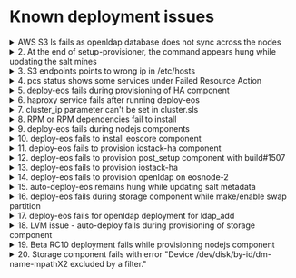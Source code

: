 # Known deployment issues

<details>
  <summary>AWS S3 ls fails as openldap database does not sync across the nodes</summary>
  <p>

**Problem:**  
  [EOS-6598](https://jts.seagate.com/browse/EOS-6598) aws s3 ls fails as openldap database does not sync across the nodes  
  

**Description:**  
  Openldap ports need to be opened in the firewall.

  ```
  [root@smc26-m10 .aws]# aws s3 ls
  2020-03-30 04:36:33 seagatebucket
  [root@smc26-m10 .aws]# aws s3 lsAn error occurred (InvalidAccessKeyId) when calling the ListBuckets operation: The 
  AWS access key Id you provided does not exist in our records.
  [root@smc26-m10 .aws]#
  ``` 

**Solution:**  
  Until the fix is provided user following workaround:
  ```
  Run these from primary node

  # salt ‘*’ cmd.run “firewall-cmd --zone=public --permanent --add-port=389/tcp”
  # salt ‘*’ service.restart firewalld
  # ssh eosnode-2 “systemctl restart salt-minion”
  # salt ‘*’ test.ping
  # salt ‘*’ service.restart slapd 
  ```
  </p>
  </details>

<details>
  <summary>2. At the end of setup-provisioner, the command appears hung while updating the salt mines</summary>
  <p>

**Problem:**  
   At the end of setup-provisioner, the command appears hung while updating the salt mines.  
   The command will hung like this:  
   ```
   INFO: Updating hostnames in cluster pillar
   INFO: Updating target build in release pillar
   INFO: Triggering salt data mining
   eosnode-1:
       True
   ```
**Solution:**
   Just terminate the command using ctrl+c to end it.
   Ensure that salt configuration is working fine:
   ```
   # salt '*' test.ping
   eosnode-1:
       True
   eosnode-2:
       True
   ```
   Should return True for both the nodes

**Issue status:** PRESUMED RESOLVED. Upd. from 2020-04-21  
    
 </p>
  </details>

<details>
  <summary>3. S3 endpoints points to wrong ip in /etc/hosts</summary>
  <p>
    
**Problem:**  
  S3 endpoints points to wrong ip in */etc/hosts*

**Description:**
  After cluster ip feature is added, the s3 endpoints (*s3.seagate sts.seagate.com iam.seagate.com 
  sts.cloud.seagate.com*) need to point to cluster ip on both the nodes but they point to data interface ip.  

**Solution:**  
 **Update `/etc/hosts` file on both nodes** so that all s3 endpoints point to the cluster ip.  
 Run following command **on primary node** to get the cluster ip:  
 ```
 $ salt 'eosnode-1' pillar.item cluster:cluster_ip | tail -1
   172.19.222.27
 ```
 put this cluster ip in */etc/hosts* against s3 endpoints  
 ``` 
 $ cat /etc/hosts | grep s3
 172.19.222.27  s3.seagate.com sts.seagate.com iam.seagate.com   sts.cloud.seagate.com
 ``` 
**Note:** The above line will already be there in */etc/hosts* just update it with cluster ip.

  </p>
  </details>

<details>
  <summary>4. pcs status shows some services under Failed Resource Action</summary>
  <p>
    
**Problem:**  
  `pcs status` shows some services under *Failed Resource Action*

**Description:**
  After the cluster is deployed successfully and all the eos services are listed as 'started' a few services are listed uneder "Failed Resource Action"

**Solution:**  
  They are harmless for now and they will get removed as part of HA milestone 3 (M3).

**Issue status:** RESOLVED. Upd. from 2020-04-21  
    
</p>
</details>

<details>
  <summary>5. deploy-eos fails during provisioning of HA component</summary>
  <p>
    
**Problem:**  
 deploy-eos fails during provisioning of HA component.

**Description:**
  deploy-eos fails with following error:  
  ```
  ----------
  ID: start IOStack HA cluster
    Function: cmd.run
    Name: __slot__:salt:setup_conf.conf_cmd('/opt/seagate/eos/hare/conf/setup-ha.yaml', 'hare:init')
    Result: False
    Comment: Command "/opt/seagate/eos/hare/libexec/build-ha /var/lib/hare/cluster.yaml /var/lib/
    hare/build-ha-args.yaml" run
    Started: 06:16:07.483593
    Duration: 8516.062 ms
    Changes:   
              ----------
              pid:
                  57761
              retcode:
                  1
              stderr:
                  ERROR: the IP address on the sm10-r20.pun.seagate.com failed to be configured.
                  Check the networking configuration, make sure the netmask of
                  the main IP on enp175s0f1 interface is <= 24 bits.
              stdout:
                  Adding the roaming IP addresses into Pacemaker...
                  Warning: Validation for node existence in the cluster will be skipped
                  Warning: Validation for node existence in the cluster will be skipped
                  CIB updated
                  Adding LNet...
                  Adding lnet-clone ip-c1 (kind: Mandatory) (Options: first-action=start then-action=$tart)
                  Adding lnet-clone ip-c2 (kind: Mandatory) (Options: first-action=start then-action=start)
                  CIB updated
                  CIB updated
                  Preparing Hare configuration files...
  ```  
  This is a config issue and finding a root cause is in progress *(XXX Jira link?)*. 
  There is a workaround available:   

**Solution:**  
  Run following commands in the exact **same sequence from primary node**:  
  ```
  pcs cluster stop --all    # This takes time, if it takes forever then kill it and run next command
  pcs cluster destroy
  salt 'eosnode-2' state.apply components.ha.corosync-pacemaker
  salt 'eosnode-1' state.apply components.ha.corosync-pacemaker
  ```
  Run following commands **on both the nodes**  
  ```
  - find out the failed services.   
    systemctl list-units --state=failed
  - reset the failed services for all failed services listed in prev command:  
    systemctl reset-failed <failed - service >
  ```
  Rerun the iostack-ha component again:  
  ```
  salt '*' state.apply components.ha.iostack-ha
  ```

**Issue status:** RESOLVED. Upd. from 2020-04-21  
    
**Problem:**  
 [EOS-6325](https://jts.seagate.com/browse/EOS-6325)  
 deploy-eos fails during provisioning of HA component.   

**Description:**
  deploy-eos fails with following error:  
  ```
  ----------
  ID: start IOStack HA cluster
    Function: cmd.run
    Name: __slot__:salt:setup_conf.conf_cmd('/opt/seagate/eos/hare/conf/setup-ha.yaml', 'hare:init')
    Result: False
    Comment: Command "/opt/seagate/eos/hare/libexec/build-ha /var/lib/hare/cluster.yaml /var/lib/
    hare/build-ha-args.yaml" run
    Started: 06:16:07.483593
    Duration: 8516.062 ms
    Changes:   
              ----------
              pid:
                  57761
              retcode:
                  1
              stderr:
                  ?[1;33mWarning?[0m: Could not locate a cache base directory from the environment.

                  You can provide a cache base directory by pointing the $XDG_CACHE_HOME
                  environment variable to a directory with read and write permissions.


                  ?[1;33mWarning?[0m: Could not locate a cache base directory from the environment.

                  You can provide a cache base directory by pointing the $XDG_CACHE_HOME
                  environment variable to a directory with read and write permissions.
                  
                  { Truncated output}

                  mount: special device /dev/disk/by-id/dm-name-mpathp2 does not exist
  ```  
  This is [known issue with multipath](https://access.redhat.com/solutions/227073) on Rehad based systems
  
**Solution:**  
  This will be fixed in Provisioning soon to forcefully detect the path of the multipath devices.  

  As a workaround please run following commands in the exact **same sequence from primary node**:  
  ```
  pcs cluster stop --all    # This takes time, it takes forever kill it and run next command
  pcs cluster destroy
  salt 'eosnode-2' state.apply components.ha.corosync-pacemaker
  salt 'eosnode-1' state.apply components.ha.corosync-pacemaker
  salt '*' state.apply components.ha.iostack-ha.teardown  
  ```
  Run following commands on both the nodes  
  - unmount /var/mero if mounted  
      $ `umount /var/mero `  
  - find out the failed services.   
      $ `systemctl list-units --state=failed`  
  - reset the failed services for all failed services listed in prev command:  
    systemctl reset-failed <failed - service >  
  
  Rerun the iostack-ha component again:  
  $ `salt '*' state.apply components.ha.iostack-ha`  

  Run deploy-eos command to continue installing the rest of the components  
  $ `sh /opt/seagate/eos-prvsnr/cli/deploy-eos -v`  

**Issue status:** ACTIVE. Reproduced during partial re-provisioning. Upd. from 2020-04-29  
    
</p>
</details>

<details>
  <summary>6. haproxy service fails after running deploy-eos</summary>
  <p>
    
**Problem:**  
 after deploy-eos is run successfuly service haproxy remains in failed state.   

**Description:**
  [EOS-6369](https://jts.seagate.com/browse/EOS-6369)
  deploy-eos runs successfully but due to the issue mentioned above EOS-6369 the haproxy service remains in failed state.

**Solution:** 
  restart the haproxy service on both nodes using following command, run this on primary node:  
  $`salt '*' service.start haproxy`  
    
 </p>
</details>

<details>
  <summary>7. cluster_ip parameter can't be set in cluster.sls</summary>
  <p>
    
**Problem:**
[EOS-5922](https://jts.seagate.com/browse/EOS-5922) issue is a blocker for LCO lab nodes. `cluster_ip` parameter can't be set in cluster.sls.  
Please check status this issue before doing provisioning.

**Issue status:** RESOLVED. Upd. from 2020-04-20
    
</p>
</details>

<details>
  <summary>8. RPM or RPM dependencies fail to install</summary>
  <p>
    
**Problem:**  Puppet periodically cleans up the repos under `/etc/yum.repo.d` directory. 
    
**Description:**  
RPM or RPM dependencies fail to install.  
E.g.
```
Error: Package: salt-2019.2.0-2.el7.noarch (saltstack)
           Requires: python36-tornado >= 4.2.1
```
This happens on the Puppet managed systems (LCO Lab nodes & SSC VMs).  
It was found that enabled puppet agent causes `/etc/yum.repo.d` directory to be cleaned at arbitrary moment during deploy.    
It leads to deploy fail when some random package can't be installed due to missing dependencies - in fact - missing repos.  

**Solution:**   
Switching to subscription manager based repos will solve it, it's in progress (EOS-7979).  
There is following workaround available for now:  
Workaround:  
Run following commands once system is successfully loaded after OS provisioning.  

$ `systemctl stop puppet.service`  
$ `systemctl disable puppet.service`  
If the repos are deleted, run following command to restore the repos:  
$ `curl http://ci-storage.mero.colo.seagate.com/releases/eos/uploads/prvsnr_uploads/eos-install-prereqs.sh | bash -s`   

**Issue status:** ACTIVE. Upd. from 2020-04-21  
    
 </p>
</details>

<details>
  <summary>9. deploy-eos fails during nodejs components</summary>
  <p>
    
**Problem:** deploy-eos fails during nodejs components  
    
**Description:**  
  The deploye-eos script fails with following error while provisioning the nodejs component:  

  ```  
  eosnode-1:
  ----------
       ID: Extract Node.js
       Function: archive.extracted
       Name: /opt/nodejs
       Result: False
       Comment: Error: HTTP 500: Internal Server Error reading http://nodejs.org/dist/v12.13.0/node-v12.13.0-linux-x64.tar.xz
       Started: 19:39:42.145335
       Duration: 1478.155 ms
       Changes:
  ----------
       ID: Check nodejs version
      Function: cmd.run
      Name: /opt/nodejs/node-v12.13.0-linux-x64/bin/node -v
      Result: False
      Comment: One or more requisite failed: components.misc_pkgs.nodejs.Extract Node.js
      Started: 19:39:43.624650
      Duration: 0.006 ms
      Changes:
  ```  
  This is not completely root caused but initial investigation suggests that it happens due to intermittent network outage.  

**Solution:**  
  Rerun the component again:  
  $ `salt '*' state.apply components.misc_pkgs.nodejs.teardown && salt '*' state.apply components.misc_pkgs.nodejs`  
  Run deploy-eos again by skipping the components provisioned so far.  

**Issue status:** PRESUMED RESOLVED. Upd. from 2020-04-21  

 </p>
</details>
  
<details>
<summary>10. deploy-eos fails to install eoscore component</summary>
  <p>
  
  **Problem:** deploy-eos fails to install eoscore component.
  
**Description:**  
  deploy-eos fails to provision eoscore with cpio error:  

  ```  
  ----------
          ID: Install EOSCore
    Function: pkg.installed
      Result: False
     Comment: Error occurred installing package(s). Additional info follows:
              errors:
                  - Running scope as unit run-95141.scope.
                    Loaded plugins: enabled_repos_upload, package_upload, product-id, search-
                                  : disabled-repos, subscription-manager
                    This system is not registered with an entitlement server. You can use subscription-manager to register.
                    Resolving Dependencies
                    --> Running transaction check
                    ---> Package eos-core.x86_64 0:1.0.0-224_git71cd330a1_3.10.0_1062.el7 will be installed
                    --> Finished Dependency Resolution
                    Dependencies Resolved
                    ================================================================================
                     Package    Arch     Version                                    Repository
                                                                                               Size
                    ================================================================================
                    Installing:
                     eos-core   x86_64   1.0.0-224_git71cd330a1_3.10.0_1062.el7     eoscore    28 M
                    Transaction Summary
                    ================================================================================
                    Install  1 Package
                    Total download size: 28 M
                    Installed size: 141 M
                    Downloading packages:
                    Running transaction check
                    Running transaction test
                    Transaction test succeeded
                    Running transaction
                      Installing : eos-core-1.0.0-224_git71cd330a1_3.10.0_1062.el7.x86_64       1/1Error unpacking rpm package eos-core-1.0.0-224_git71cd330a1_3.10.0_1062.el7.x86_64
                    error: unpacking of archive failed on file /usr/libexec/mero: cpio: rename
                    Uploading Package Profile
                      Verifying  : eos-core-1.0.0-224_git71cd330a1_3.10.0_1062.el7.x86_64       1/1
                    Failed:
                      eos-core.x86_64 0:1.0.0-224_git71cd330a1_3.10.0_1062.el7
                    Complete!
                    Uploading Enabled Repositories Report
     Started: 14:10:33.628967
    Duration: 19456.695 ms
     Changes:
  ----------  
  ```  
  The error is because the rpm name of mero got changed to eos-core from build #1436.
  This occurs if the system is not freshly re-imaged.
  
**Solution:**  
  Delete the following file and retry again, following command does the same:  
  $ `salt '*' cmd.run "rm -rf /usr/libexec/mero*" && ./deploy-eos --iopath-states --ha-states --ctrlpath-states` 

**Issue status:** PRESUMED RESOLVED. Upd. from 2020-04-21  
  
  </p>
</details>

<details>
  <summary>11. deploy-eos fails to provision iostack-ha component</summary>
  <p>

**Problem:** deploy-eos fails to provision iostack-ha component    
**Description:**  
  deploy-eos fails to provision iostack-ha component and errors out with following error  
  ```
  ----------
          ID: start IOStack HA cluster
    Function: cmd.run
        Name: __slot__:salt:setup_conf.conf_cmd('/opt/seagate/eos/hare/conf/setup-ha.yaml', 'hare:init')
      Result: False
     Comment: Command "/opt/seagate/eos/hare/libexec/build-ha /var/lib/hare/cluster.yaml /var/lib/hare/build-ha-args.yaml" run
     Started: 13:40:15.729859
    Duration: 14.716 ms
     Changes:   
              ----------
              pid:
                  65391
              retcode:
                  1
              stderr:
                  build-ha: ERROR: meta-data volume /dev/disk/by-id/dm-name-mpatho2 is not available
              stdout:
  ```  
**Solution:**  
  On some systems it is observed that the partitions are not getting updated across nodes  
  Update the partition using parprobe and retry:  
  $ `salt '*' cmd.run "partprobe /dev/disk/by-id/dm-name-mpath*"`  
  $ `salt '*' state.apply components.ha.iostack-ha.teardown && salt '*' state.apply components.ha.iostack-ha`  
  To continue with sspl and csm components run deploy-eos again:  
  $ `deploy-eos --ctrlpath-states` 
    
  </p>
  </details>

<details>
  <summary>12. deploy-eos fails to provision post_setup component with build#1507</summary>
  <p>
    
**Problem:** deploy-eos fails to provision post_setup component with build#1507     
**Description:** post_setup component fails during deploy-eos with following error:  
    
  ```
  INFO: Applying 'components.post_setup' for both nodes
eosnode-2:
----------
          ID: Post install for SSPL
    Function: cmd.run
        Name: __slot__:salt:setup_conf.conf_cmd('/opt/seagate/eos/sspl/conf/setup.yaml', 'sspl:ha')
      Result: False
     Comment: Command "/opt/seagate/eos/hare/libexec/build-ha-sspl /var/lib/hare/build-ha-args.yaml" run
     Started: 06:20:54.631085
    Duration: 28.53 ms
     Changes:   
              ----------
              pid:
                  92539
              retcode:
                  1
              stderr:
                  [sm21-r22.pun.seagate.com] build-ha-sspl: No active Consul instance found
              stdout:
----------
          ID: Post install for CSM
    Function: cmd.run
        Name: __slot__:salt:setup_conf.conf_cmd('/opt/seagate/eos/csm/conf/setup.yaml', 'csm:ha')
      Result: False
     Comment: Command "/opt/seagate/eos/hare/libexec/build-ha-csm /var/lib/hare/build-ha-csm-args.yaml" run
     Started: 06:20:54.659825
    Duration: 23.967 ms
     Changes:   
              ----------
              pid:
                  92544
              retcode:
                  1
              stderr:
                  [sm21-r22.pun.seagate.com] build-ha-csm: No active Consul instance found
              stdout:

Summary for eosnode-2
------------
Succeeded: 0 (changed=2)
Failed:    2
------------
  ```  
**Solution:**  
  It is safe to ignore the issue. Just ensure that the `pcs status` is showing all services as started. 
    
 </p>
  </details>

<details>
  <summary>13. deploy-eos fails to provision iostack-ha</summary>
    <p>
    
**Problem:** deploy-eos fails to provision iostack-ha. 
      
**Description:** This is not a bug, but cleanup issue. iostack-ha don't clean up hare-consul-agent during teardown.
      
  ```
         ID: start IOStack HA cluster
    Function: cmd.run
        Name: __slot__:salt:setup_conf.conf_cmd('/opt/seagate/eos/hare/conf/setup-ha.yaml', 'hare:init')
      Result: False
     Comment: Command "/opt/seagate/eos/hare/libexec/build-ha /var/lib/hare/cluster.yaml /var/lib/hare/build-ha-args.yaml" run
     Started: 05:48:51.207723
    Duration: 9916.546 ms
     Changes:
              ----------
              pid:
                  174010
              retcode:
                  1
              stderr:
                  hare-bootstrap: hare-consul-agent is active ==> cluster is already running
              stdout:
                  Adding the roaming IP addresses into Pacemaker...
                  Warning: Validation for node existence in the cluster will be skipped
                  Warning: Validation for node existence in the cluster will be skipped
                  CIB updated
                  Adding LNet...
                  Adding lnet-clone ip-c1 (kind: Mandatory) (Options: first-action=start then-action=start)
                  Adding lnet-clone ip-c2 (kind: Mandatory) (Options: first-action=start then-action=start)
                  CIB updated
                  CIB updated
                  Preparing Hare configuration files...
 
  ```  
**Solution:**  
  clean up the service - hare-consul-agent on both nodes, teardown iostack-ha and rerun it again.  
   $ `salt '*' service.stop hare-consul-agent`  
   $ `salt '*' state.apply components.ha.iostack-ha.teardown`  
   $ `salt '*' state.apply components.ha.iostack-ha`  
      
</p>
</details>

<details>
  <summary>14. deploy-eos fails to provision openldap on eosnode-2</summary>
  <p>
    
**Problem:** deploy-eos fails to provision openldap on eosnode-2  
**Description:**  
Root cause of below issue is cluster_id miss-match across nodes:  
```
[INFO    Apr 15 04:47 ]: Applying 'components.misc_pkgs.openldap' for eosnode-2                                                                                    [98/1906]
eosnode-2:
    Data failed to compile:
----------
    Rendering SLS 'base:components.misc_pkgs.openldap.config.base' failed: Jinja error: Decryption failed
Traceback (most recent call last):
  File "/usr/lib64/python3.6/site-packages/cryptography/fernet.py", line 104, in _verify_signature
    h.verify(data[-32:])
  File "/usr/lib64/python3.6/site-packages/cryptography/hazmat/primitives/hmac.py", line 66, in verify
    ctx.verify(signature)
  File "/usr/lib64/python3.6/site-packages/cryptography/hazmat/backends/openssl/hmac.py", line 74, in verify
    raise InvalidSignature("Signature did not match digest.")
cryptography.exceptions.InvalidSignature: Signature did not match digest.

During handling of the above exception, another exception occurred:

Traceback (most recent call last):
  File "/usr/lib/python3.6/site-packages/eos/utils/security/cipher.py", line 49, in decrypt
    decrypted = Fernet(key).decrypt(data)
  File "/usr/lib64/python3.6/site-packages/cryptography/fernet.py", line 75, in decrypt
    return self._decrypt_data(data, timestamp, ttl)
  File "/usr/lib64/python3.6/site-packages/cryptography/fernet.py", line 117, in _decrypt_data
    self._verify_signature(data)
  File "/usr/lib64/python3.6/site-packages/cryptography/fernet.py", line 106, in _verify_signature
    raise InvalidToken
cryptography.fernet.InvalidToken

During handling of the above exception, another exception occurred:

Traceback (most recent call last):
  File "/usr/lib/python3.6/site-packages/salt/utils/templates.py", line 392, in render_jinja_tmpl
    output = template.render(**decoded_context)
  File "/usr/lib/python3.6/site-packages/jinja2/environment.py", line 989, in render
    return self.environment.handle_exception(exc_info, True)
  File "/usr/lib/python3.6/site-packages/jinja2/environment.py", line 754, in handle_exception
    reraise(exc_type, exc_value, tb)
  File "/usr/lib/python3.6/site-packages/jinja2/_compat.py", line 37, in reraise
    raise value.with_traceback(tb)
  File "<template>", line 3, in top-level template code
  File "/var/cache/salt/minion/extmods/modules/lyveutil.py", line 20, in decrypt
    retval = (Cipher.decrypt(cipher_key, secret.encode("utf-8"))).decode("utf-8")
  File "/usr/lib/python3.6/site-packages/eos/utils/security/cipher.py", line 51, in decrypt
    raise CipherInvalidToken(f'Decryption failed')
eos.utils.security.cipher.CipherInvalidToken: Decryption failed

; line 3
```  
**Cause:**  
```
$ salt "*" grains.get cluster_id
eosnode-1:
    1fc03122-d7d4-4ee4-849a-cf0a1709f46a
eosnode-2:
    eb21357f-41eb-4a7b-b94e-0c48e51cbfd5
```  

**Solution:**  
```
# Fix
$ cluster_id_var=$(salt-call grains.get cluster_id --output=newline_values_only);ssh eosnode-2 "sed -i 's/cluster_id:.*/cluster_id: ${cluster_id_var}/g' /etc/salt/grains"; salt "*" saltutil.refresh_grains
eosnode-1:
    True
eosnode-2:
    True

# Confirm
$ salt "*" grains.get cluster_id
eosnode-1:
    1fc03122-d7d4-4ee4-849a-cf0a1709f46a
eosnode-2:
    1fc03122-d7d4-4ee4-849a-cf0a1709f46a

# Reset Openldap
$ salt "*" state.apply components.misc_pkgs.openldap.teardown

# Resume Provisioner
$ sh /opt/seagate/eos-prvsnr/cli/deploy-eos
``` 
</p>
</details>

<details>
  <summary>15. auto-deploy-eos remains hung while updating salt metadata</summary>
  </p>
  
**Problem:** auto-deploy-eos remains hung while updating salt data  

**Description:**  
The command appears hung after following message:  
```
***** INFO: Running deploy-eos *****  
Updating Salt data  
```  
The root cause is unknown.  

**Solution:**   
This hang situation is at the start of the deploy-eos command.  
Solution is to run the deploy-eos command manually.  

</p>
</details>

<details>
  <summary>16. deploy-eos fails during storage component while make/enable swap partition</summary>
  <p>
    
**Problem:** deploy-eos fails during storage component while make/enable swap partition    
**Description:**  
Open the deploy log and check if there are any error related to swap:  
```
118678 ----------
118679           ID: Make SWAP partition
118680     Function: cmd.run
118681         Name: mkswap -f /dev/disk/by-id/dm-name-mpatho4 && sleep 5
118682       Result: False
118683      Comment: Command "mkswap -f /dev/disk/by-id/dm-name-mpatho4 && sleep 5" run
118684      Started: 06:30:15.836772
118685     Duration: 11.086 ms
118686      Changes:
118687               ----------
118688               pid:
118689                   249129
118690               retcode:
118691                   1
118692               stderr:
118693                   /dev/disk/by-id/dm-name-mpatho4: Device or resource busy
118694               stdout:
118695 ----------
118696           ID: Enable swap
118697     Function: mount.swap
118698         Name: /dev/disk/by-id/dm-name-mpatho4
118699       Result: False
118700      Comment: One or more requisite failed: components.system.storage.config.Make SWAP partition
118701      Started: 06:30:15.849606
118702     Duration: 0.003 ms
118703      Changes:
118704 ----------

```  
The root cause is unknown as of now, but mostly it's due to the timing issue.  

**Solution:**   
Even after the above error in log file the swap gets enabled most of the time. Check if the swap is enabled, if so, rerun the deploy-eos command.  
Check what is the metadata device:
```
[root@smc39-m09 ~]# grep -A1 metadata /opt/seagate/eos-prvsnr/pillar/user/groups/all/cluster.sls
            metadata_devices:
            - /dev/disk/by-id/dm-name-mpatho
--
            metadata_devices:
            - /dev/disk/by-id/dm-name-mpatha
```  
Check if SWAP is mounted on these devices  
```
[root@smc39-m09 ~]# lsblk | grep SWAP
  ├─mpatho4              253:13   0   7.8T  0 part  [SWAP]
  ├─mpatho4              253:13   0   7.8T  0 part  [SWAP]
[root@smc39-m09 ~]# ssh srvnode-2 "lsblk | grep SWAP"
  ├─mpatha4              253:17   0   7.8T  0 part  [SWAP]
  ├─mpatha4              253:17   0   7.8T  0 part  [SWAP]
[root@smc39-m09 ~]# 

```
So, if swap is mounted on the metadata device partition, you can safely ignore this error and run:  
$ `deploy-eos`  

</p>
</details>

<details>
  <summary>17. deploy-eos fails for openldap deployment for ldap_add</summary>
  <p>
    
**Problem:** auto-deploy-eos/deploy-eos command fails during openldap    
```
ldap_add: Other (e.g., implementation specific) error (80)
                        additional info: <olcModuleLoad> handler exited with 1
```
**Description:**  

The openldap component fails, this typically happens if the setup is previously teared down.  
The deploy-eos logs shows following error:  
   
```
----------
          ID: Configure openldap syncprov_mod
    Function: cmd.run
        Name: ldapadd -Y EXTERNAL -H ldapi:/// -f /opt/seagate/eos-prvsnr/generated_configs/ldap/syncprov_mod.ldif
      Result: False
     Comment: Command "ldapadd -Y EXTERNAL -H ldapi:/// -f /opt/seagate/eos-prvsnr/generated_configs/ldap/syncprov_mod.ldif" run
     Started: 02:40:20.261706
    Duration: 15.513 ms
     Changes:
              ----------
              pid:
                  26464
              retcode:
                  80
              stderr:
                  SASL/EXTERNAL authentication started
                  SASL username: gidNumber=0+uidNumber=0,cn=peercred,cn=external,cn=auth
                  SASL SSF: 0
                  ldap_add: Other (e.g., implementation specific) error (80)
                        additional info: <olcModuleLoad> handler exited with 1
              stdout:
                  adding new entry "cn=module,cn=config"
----------
```
**Solution:**   
Teardown the openldap and run deploy-eos again.  
$ `salt '*' state.apply components.misc_pkgs.openldap.teardown`  
$ `sh /opt/seagate/eos-prvnsr/cli/deploy-eos`  


**If OpenLDAP hangs, run**  
```
Kill the process and follow the below steps:  
     salt "*" saltutil.kill_all_jobs
     salt "*" state.apply components.misc_pkgs.openldap.teardown
     /opt/seagate/cortx/provisioner/cli/deploy
```
    
</p>
</details>

<details>
  <summary>18. LVM issue - auto-deploy fails during provisioning of storage component</summary>

**Problem:** auto-deploy/deploy command fails during provisioning of components.system.storage [EOS-12289](https://jts.seagate.com/browse/EOS-12289).

**Description:**  
Even after fresh OS install (re-image) the `lsblk` lists volumes with LVM configuration from previous deploy as shown below:

```
[root@smcxx-mxx ~]# lsblk | grep "vg_metadata_srvnode--2-lv_main_swap"
    ├─vg_metadata_srvnode--2-lv_main_swap    253:28   0  29.2T  0 lvm   
    ├─vg_metadata_srvnode--2-lv_main_swap    253:28   0  29.2T  0 lvm   
[root@smcxx-mxx ~]# 

```

**Solution:**   
The metadata of LVM partitions created on metadata volumes is stored on the volume itself, so even if the OS is reinstalled if the LVM data is not removed from the volume it would appear again when the same volumes from storage enclosure are used from previous deployment. 

The solution is to cleanup/teardown the LVM configuration before reinstalling the OS.
Please follow the following steps until the way to fix this in Provisioner is identified.

1. Run following storage teardown command before reimage:
   `salt '*' state.apply components.system.storage.teardown`
2. Unmap the volumes from storage enclosure
3. Re-image the node(s)
4. Reconfigure the volumes (Optional) and map them to all the initiators
5. Before starting the autodeploy check 'lsblk -S | grep sas' and ensure that it matches with the volumes.
6. run `lsblk` to check if previous LVM partitions are seen (If yes, don't proceed and contact Provisioning team else proceed to the next step)
7. Run auto-deploy

### Manual Fix in case the node has been reimaged
1.  Remove volume_groups, if present  
    ```
    swapoff -a
    for vggroup in $(vgdisplay | grep vg_metadata_srvnode-|tr -s ' '|cut -d' ' -f 4); do
        echo "Removing volume group ${vggroup}"
        vgremove --force ${vggroup}
    done
    ```
    **Note**: The above automation carries out the following steps:  
    1.  To check presense of vgroup  
        ```
        vgdisplay | grep vg_metadata_srvnode-|tr -s ' '|cut -d' ' -f 4
        ```   
    1.  Remove vgroup for srvnode-1  
        ```
        [root@smc49-m08 ~]# (vgdisplay | grep vg_metadata_srvnode-1) && vgremove vg_metadata_srvnode-1 --force
          WARNING: Not using lvmetad because duplicate PVs were found.
          WARNING: Use multipath or vgimportclone to resolve duplicate PVs?
          WARNING: After duplicates are resolved, run "pvscan --cache" to enable lvmetad.
          WARNING: Not using device /dev/sdr2 for PV H6OE0a-kcpF-jvvb-ddO1-CSqN-0c0d-RTIn6p.
          WARNING: Not using device /dev/sdz2 for PV fiSRUo-iIVs-Hhuw-Xp8n-u1A9-2h1t-CvUTdH.
          WARNING: PV H6OE0a-kcpF-jvvb-ddO1-CSqN-0c0d-RTIn6p prefers device /dev/sdb2 because device is used by LV.
          WARNING: PV fiSRUo-iIVs-Hhuw-Xp8n-u1A9-2h1t-CvUTdH prefers device /dev/sdj2 because device was seen first.
          VG Name               vg_metadata_srvnode-1
          WARNING: Not using lvmetad because duplicate PVs were found.
          WARNING: Use multipath or vgimportclone to resolve duplicate PVs?
          WARNING: After duplicates are resolved, run "pvscan --cache" to enable lvmetad.
          WARNING: Not using device /dev/sdr2 for PV H6OE0a-kcpF-jvvb-ddO1-CSqN-0c0d-RTIn6p.
          WARNING: Not using device /dev/sdz2 for PV fiSRUo-iIVs-Hhuw-Xp8n-u1A9-2h1t-CvUTdH.
          WARNING: PV H6OE0a-kcpF-jvvb-ddO1-CSqN-0c0d-RTIn6p prefers device /dev/sdb2 because device is used by LV.
          WARNING: PV fiSRUo-iIVs-Hhuw-Xp8n-u1A9-2h1t-CvUTdH prefers device /dev/sdj2 because device was seen first.
          Logical volume "lv_main_swap" successfully removed
          Logical volume "lv_raw_metadata" successfully removed
          Volume group "vg_metadata_srvnode-1" successfully removed  
        ```
    1.  Remove vgroup for srvnode-2  
        ```
        [root@smc49-m08 ~]# (vgdisplay | grep vg_metadata_srvnode-2) && vgremove vg_metadata_srvnode-2 --force
          WARNING: Not using lvmetad because duplicate PVs were found.
          WARNING: Use multipath or vgimportclone to resolve duplicate PVs?
          WARNING: After duplicates are resolved, run "pvscan --cache" to enable lvmetad.
          WARNING: Not using device /dev/sdr2 for PV H6OE0a-kcpF-jvvb-ddO1-CSqN-0c0d-RTIn6p.
          WARNING: Not using device /dev/sdz2 for PV fiSRUo-iIVs-Hhuw-Xp8n-u1A9-2h1t-CvUTdH.
          WARNING: PV H6OE0a-kcpF-jvvb-ddO1-CSqN-0c0d-RTIn6p prefers device /dev/sdb2 because device was seen first.
          WARNING: PV fiSRUo-iIVs-Hhuw-Xp8n-u1A9-2h1t-CvUTdH prefers device /dev/sdj2 because device was seen first.
          VG Name               vg_metadata_srvnode-2
          WARNING: Not using lvmetad because duplicate PVs were found.
          WARNING: Use multipath or vgimportclone to resolve duplicate PVs?
          WARNING: After duplicates are resolved, run "pvscan --cache" to enable lvmetad.
          WARNING: Not using device /dev/sdr2 for PV H6OE0a-kcpF-jvvb-ddO1-CSqN-0c0d-RTIn6p.
          WARNING: Not using device /dev/sdz2 for PV fiSRUo-iIVs-Hhuw-Xp8n-u1A9-2h1t-CvUTdH.
          WARNING: PV H6OE0a-kcpF-jvvb-ddO1-CSqN-0c0d-RTIn6p prefers device /dev/sdb2 because device was seen first.
          WARNING: PV fiSRUo-iIVs-Hhuw-Xp8n-u1A9-2h1t-CvUTdH prefers device /dev/sdj2 because device was seen first.
          Logical volume "lv_main_swap" successfully removed
          Logical volume "lv_raw_metadata" successfully removed
          Volume group "vg_metadata_srvnode-2" successfully removed  
        ```  

1.  Remove partitions from volumes  
    ```
    partprobe
    for partition in $( ls -1 /dev/disk/by-id/scsi-*|grep part1|cut -d- -f3 ); do
        if parted /dev/disk/by-id/scsi-${partition} print; then 
            echo "Removing partition 2 from /dev/disk/by-id/scsi-${partition}"
            parted /dev/disk/by-id/scsi-${partition} rm 2
            echo "Removing partition 1 from /dev/disk/by-id/scsi-${partition}"
            parted /dev/disk/by-id/scsi-${partition} rm 1
        fi
    done
    partprobe
    ```  
    **Note**: The above is automation for the following 4 steps:  
    1.  Use command to identify the partitioned volumes (in absense of mpath configuration):
        ```  
        [root@smc50-m08 ~]# ls -1 /dev/disk/by-id/scsi-*  
        ```  
    1.  Look for volumes with extention -part1 and -part2  
        Select it's parent volume  
        E.g. in command output below, select the first entry  
        ```  
        /dev/disk/by-id/scsi-3600c0ff00050efcdddc4ab5e01000000
        /dev/disk/by-id/scsi-3600c0ff00050efcdddc4ab5e01000000-part1
        /dev/disk/by-id/scsi-3600c0ff00050efcdddc4ab5e01000000-part2
        ```  
    1.  Ensure this volume is partitioned using command  
        E.g.  
        ```
        [root@smc50-m08 ~]# parted /dev/disk/by-id/scsi-3600c0ff00050efcdddc4ab5e01000000 print
        Model: SEAGATE 5565 (scsi)
        Disk /dev/sdb: 63.9TB
        Sector size (logical/physical): 512B/4096B
        Partition Table: gpt
        Disk Flags:
        Number  Start   End     Size    File system  Name     Flags
        1      1049kB  1000GB  1000GB  ext4         primary
        2      1001GB  63.9TB  62.9TB               primary  lvm
        ```  
    1.  Once confirmed, remove the partitions on the identified volume  
        E.g.  
        ```
        [root@smc50-m08 ~]# parted /dev/disk/by-id/scsi-3600c0ff00050efcdddc4ab5e01000000 rm 2
        [root@smc50-m08 ~]# parted /dev/disk/by-id/scsi-3600c0ff00050efcdddc4ab5e01000000 rm 1
        ```  
        Run partprobe on both nodes to refresh the listing  
1.  Reboot the nodes to be sure the configuration is refreshed:
    ```
    [root@smc50-m08 ~]# shutdown -r now
    ```
**Note:** If this method fails, you could try [an alternative approach](AlternativeMethod.md)
  
  </p>
</details>


<details>
  <summary>19. Beta RC10 deployment fails while provisioning nodejs component</summary>
  <p>

**Problem:** auto-deploy/deploy command fails during provisioning of components.misc_pkgs.nodejs component    

**Description:**  
The failure is due to the reason that one of the internal server (ci-storage) where repos and third party components are stored has been renamed to Cortx-storage.

**Solution:**
Run following command after nodejs provisioning fails from the primary node:
 
`curl "http://<cortx_release_repo>/releases/cortx/uploads/rhel/rhel-7.7.1908/prvsnr_uploads/rc-10-fix.sh" | bash -s `
 
This will add the patch to update the references to ci-storage and continue the deployment.
    
</p>
</details>


<details>
  <summary>20. Storage component fails with error "Device /dev/disk/by-id/dm-name-mpathX2 excluded by a filter."</summary>
  <p>


##### Problem:
    
Storage component fails during auto-deploy command with following error:
```
----------
          ID: Make pv_metadata
    Function: lvm.pv_present
        Name: /dev/disk/by-id/dm-name-mpatha2
      Result: False
     Comment: An exception occurred in this state: Traceback (most recent call last):
                File "/usr/lib/python3.6/site-packages/salt/state.py", line 2154, in call
                  *cdata["args"], **cdata["kwargs"]
                File "/usr/lib/python3.6/site-packages/salt/loader.py", line 2087, in wrapper
                  return f(*args, **kwargs)
                File "/usr/lib/python3.6/site-packages/salt/states/lvm.py", line 63, in pv_present
                  changes = __salt__["lvm.pvcreate"](name, **kwargs)
                File "/usr/lib/python3.6/site-packages/salt/modules/linux_lvm.py", line 281, in pvcreate
                  raise CommandExecutionError(out.get("stderr"))
              salt.exceptions.CommandExecutionError:   Device /dev/disk/by-id/dm-name-mpatha2 excluded by a filter.
     Started: 09:49:55.957013
    Duration: 364.78 ms
     Changes:   
----------
```    

**Description:**  
The failure is due to the reason that the system was previously used for deployment and the metadata device being used still has the old metadata.
**Solution:**
 
Follow the steps mentioned [here](AlternativeMethod.md)

  </p>
  </details>
